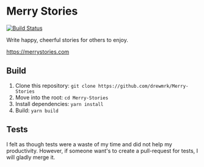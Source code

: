 # Merry Stories

[![Build Status](https://travis-ci.org/drewmrk/Merry-Stories.svg?branch=master)](https://travis-ci.org/drewmrk/Merry-Stories)

Write happy, cheerful stories for others to enjoy.

https://merrystories.com

## Build

1. Clone this repository: `git clone https://github.com/drewmrk/Merry-Stories`
2. Move into the root: `cd Merry-Stories`
3. Install dependencies: `yarn install`
4. Build: `yarn build`

## Tests

I felt as though tests were a waste of my time and did not help my productivity. However, if someone want's to create a pull-request for tests, I will gladly merge it.
